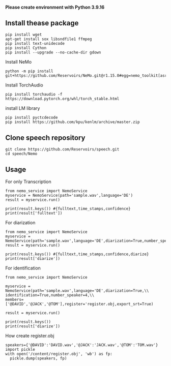 <h4> Please create environment with Python 3.9.16 </h4>

## Install thease package
```
pip install wget
apt-get install sox libsndfile1 ffmpeg
pip install text-unidecode
pip install Cython
pip install --upgrade --no-cache-dir gdown
```
Install NeMo
```
python -m pip install git+https://github.com/Reservoirs/NeMo.git@r1.15.0#egg=nemo_toolkit[asr]
```
Install TorchAudio
```
pip install torchaudio -f https://download.pytorch.org/whl/torch_stable.html
```
install LM library
```
pip install pyctcdecode
pip install https://github.com/kpu/kenlm/archive/master.zip
```
## Clone speech repository
```
git clone https://github.com/Reservoirs/speech.git
cd speech/Nemo
```
## Usage
For only Transcription
```
from nemo_service import NemoService
myservice = NemoService(path='sample.wav',language='DE')
result = myservice.run()

print(result.keys()) #{fulltext,time_stamps,confidence}
print(result['fulltext'])
```

For diarization
```
from nemo_service import NemoService
myservice = NemoService(path='sample.wav',language='DE',diarization=True,number_speaker=3,export_srt=True)
result = myservice.run()

print(result.keys()) #{fulltext,time_stamps,confidence,diarize}
print(result['diarize'])
```
For identification
```
from nemo_service import NemoService

myservice = NemoService(path='sample.wav',language='DE',diarization=True,\\
identification=True,number_speaker=4,\\
members=['@DAVID','@JACK','@TOM'],register='register.obj,export_srt=True)

result = myservice.run()

print(result.keys())
print(result['diarize'])
```
How create register.obj
```
speakers={'@DAVID':'DAVID.wav','@JACK':'JACK.wav','@TOM':'TOM.wav'}
import pickle
with open('/content/register.obj', 'wb') as fp:
  pickle.dump(speakers, fp)
```
